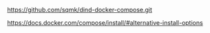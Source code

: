


https://github.com/sqmk/dind-docker-compose.git

https://docs.docker.com/compose/install/#alternative-install-options